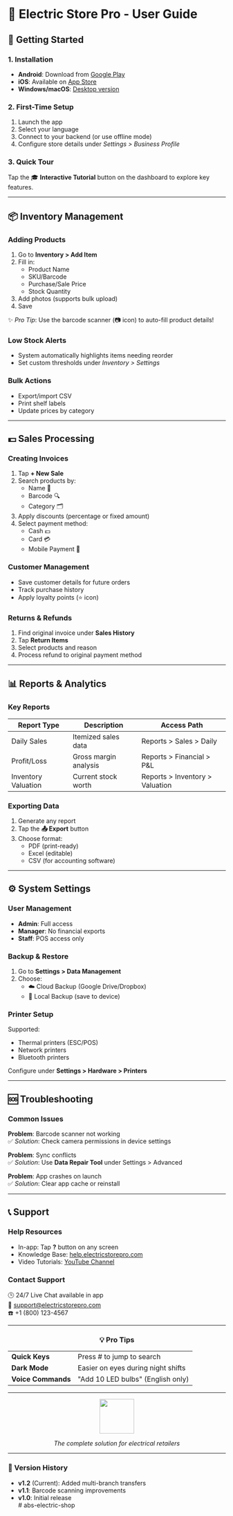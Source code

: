 # 📘 Electric Store Pro - User Guide  
<!-- 
![App Interface Preview](https://via.placeholder.com/800x400/3B82F6/FFFFFF?text=User+Guide+Overview)   -->

## 🏁 Getting Started  

### 1. Installation  
- **Android**: Download from [Google Play](#)  
- **iOS**: Available on [App Store](#)  
- **Windows/macOS**: [Desktop version](#)  

### 2. First-Time Setup  
1. Launch the app  
2. Select your language  
3. Connect to your backend (or use offline mode)  
4. Configure store details under *Settings > Business Profile*  

### 3. Quick Tour  
Tap the 🎓 **Interactive Tutorial** button on the dashboard to explore key features.  

---

## 📦 Inventory Management  

### Adding Products  
1. Go to **Inventory > Add Item**  
2. Fill in:  
   - Product Name  
   - SKU/Barcode  
   - Purchase/Sale Price  
   - Stock Quantity  
3. Add photos (supports bulk upload)  
4. Save  

✨ *Pro Tip*: Use the barcode scanner (📷 icon) to auto-fill product details!  

### Low Stock Alerts  
- System automatically highlights items needing reorder  
- Set custom thresholds under *Inventory > Settings*  

### Bulk Actions  
- Export/import CSV  
- Print shelf labels  
- Update prices by category  

---

## 💵 Sales Processing  

### Creating Invoices  
1. Tap **+ New Sale**  
2. Search products by:  
   - Name 📛  
   - Barcode 🔍  
   - Category 🗂️  
3. Apply discounts (percentage or fixed amount)  
4. Select payment method:  
   - Cash 💵  
   - Card 💳  
   - Mobile Payment 📱  

### Customer Management  
- Save customer details for future orders  
- Track purchase history  
- Apply loyalty points (⭐ icon)  

### Returns & Refunds  
1. Find original invoice under **Sales History**  
2. Tap **Return Items**  
3. Select products and reason  
4. Process refund to original payment method  

---

## 📊 Reports & Analytics  

### Key Reports  
| Report Type | Description | Access Path |  
|------------|-------------|-------------|  
| Daily Sales | Itemized sales data | Reports > Sales > Daily |  
| Profit/Loss | Gross margin analysis | Reports > Financial > P&L |  
| Inventory Valuation | Current stock worth | Reports > Inventory > Valuation |  

### Exporting Data  
1. Generate any report  
2. Tap the **📤 Export** button  
3. Choose format:  
   - PDF (print-ready)  
   - Excel (editable)  
   - CSV (for accounting software)  

---

## ⚙️ System Settings  

### User Management  
- **Admin**: Full access  
- **Manager**: No financial exports  
- **Staff**: POS access only  

### Backup & Restore  
1. Go to **Settings > Data Management**  
2. Choose:  
   - ☁️ Cloud Backup (Google Drive/Dropbox)  
   - 📁 Local Backup (save to device)  

### Printer Setup  
Supported:  
- Thermal printers (ESC/POS)  
- Network printers  
- Bluetooth printers  

Configure under **Settings > Hardware > Printers**  

---

## 🆘 Troubleshooting  

### Common Issues  

**Problem**: Barcode scanner not working  
✅ *Solution*: Check camera permissions in device settings  

**Problem**: Sync conflicts  
✅ *Solution*: Use **Data Repair Tool** under Settings > Advanced  

**Problem**: App crashes on launch  
✅ *Solution*: Clear app cache or reinstall  

---

## 📞 Support  

### Help Resources  
- In-app: Tap **?** button on any screen  
- Knowledge Base: [help.electricstorepro.com](#)  
- Video Tutorials: [YouTube Channel](#)  

### Contact Support  
🕒 24/7 Live Chat available in app  
📧 support@electricstorepro.com  
☎️ +1 (800) 123-4567  

---

<div align="center">
  <h3>💡 Pro Tips</h3>
  <table>
    <tr>
      <td><strong>Quick Keys</strong></td>
      <td>Press # to jump to search</td>
    </tr>
    <tr>
      <td><strong>Dark Mode</strong></td>
      <td>Easier on eyes during night shifts</td>
    </tr>
    <tr>
      <td><strong>Voice Commands</strong></td>
      <td>"Add 10 LED bulbs" (English only)</td>
    </tr>
  </table>
</div>

---


<div align="center">
  <img src="https://via.placeholder.com/150/3B82F6/FFFFFF?text=ESP" width="80">
  <p><em>The complete solution for electrical retailers</em></p>
</div>  

---

### 🔄 Version History  
- **v1.2** (Current): Added multi-branch transfers  
- **v1.1**: Barcode scanning improvements  
- **v1.0**: Initial release  
#   a b s - e l e c t r i c - s h o p  
 